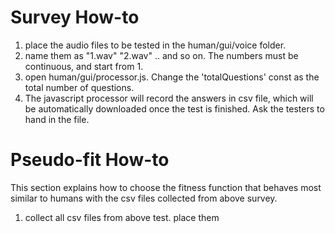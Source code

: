 # Survey How-to

1. place the audio files to be tested in the human/gui/voice folder.
2. name them as "1.wav" "2.wav" .. and so on. The numbers must be continuous, and start from 1.
3. open human/gui/processor.js. Change the 'totalQuestions' const as the total number of questions.
4. The javascript processor will record the answers in csv file, which will be automatically downloaded once the test is finished. Ask the testers to hand in the file. 



# Pseudo-fit How-to

This section explains how to choose the fitness function that behaves most similar to humans with the csv files collected from above survey.

1. collect all csv files from above test. place them 


